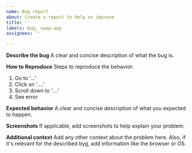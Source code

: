 ```yaml
---
name: Bug report
about: Create a report to help us improve
title: ''
labels: bug, swap-app
assignees: ''

---
```


**Describe the bug**
A clear and concise description of what the bug is.

**How to Reproduce**
Steps to reproduce the behavior:
1. Go to '...'
2. Click on '....'
3. Scroll down to '....'
4. See error

**Expected behavior**
A clear and concise description of what you expected to happen.

**Screenshots**
If applicable, add screenshots to help explain your problem.

**Additional context**
Add any other context about the problem here. 
Also, if it's relevant for the described byg, add information like the browser or OS.
